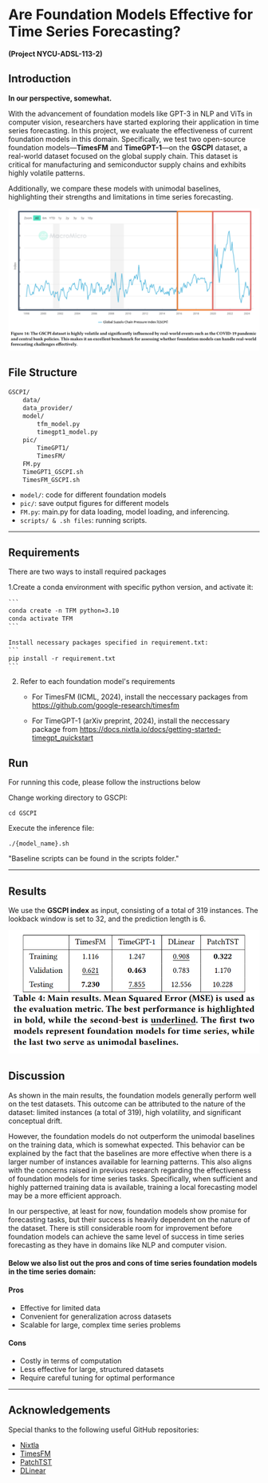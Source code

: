 # Are Foundation Models Effective for Time Series Forecasting?   
**(Project NYCU-ADSL-113-2)**  

## Introduction  

**In our perspective, somewhat.**  

With the advancement of foundation models like GPT-3 in NLP and ViTs in computer vision, researchers have started exploring their application in time series forecasting. In this project, we evaluate the effectiveness of current foundation models in this domain. Specifically, we test two open-source foundation models—**TimesFM** and **TimeGPT-1**—on the **GSCPI** dataset, a real-world dataset focused on the global supply chain. This dataset is critical for manufacturing and semiconductor supply chains and exhibits highly volatile patterns.  

Additionally, we compare these models with unimodal baselines, highlighting their strengths and limitations in time series forecasting.  

<p align="center">
  <img src="pic/GSCPI.png" alt="Dataset visualization" width="600">
</p>


## File Structure
```
GSCPI/
    data/
    data_provider/
    model/
        tfm_model.py
        timegpt1_model.py
    pic/
        TimeGPT1/
        TimesFM/
    FM.py
    TimeGPT1_GSCPI.sh
    TimesFM_GSCPI.sh

```
- `model/`: code for different foundation models
- `pic/`: save output figures for different models
- `FM.py`: main.py for data loading, model loading, and inferencing.
- `scripts/ & .sh files`: running scripts.

---

## Requirements

There are two ways to install required packages

1.Create a conda environment with specific python version, and activate it:
    
    ```
    conda create -n TFM python=3.10
    conda activate TFM
    ```

    Install necessary packages specified in requirement.txt:
    ```
    pip install -r requirement.txt
    ```

2. Refer to each foundation model's requirements

    - For TimesFM (ICML, 2024), install the neccessary packages from https://github.com/google-research/timesfm

    - For TimeGPT-1 (arXiv preprint, 2024), install the neccessary package from https://docs.nixtla.io/docs/getting-started-timegpt_quickstart



## Run

For running this code, please follow the instructions below

Change working directory to GSCPI:
```
cd GSCPI
```

Execute the inference file:
```
./{model_name}.sh
```
"Baseline scripts can be found in the scripts folder."

---

## Results

We use the **GSCPI index** as input, consisting of a total of  319 instances. The lookback window is set to 32, and the prediction length is  6.

<p align="center">
  <img src="pic/Main_Result.png" alt="Main Result" width="600">
</p>

## Discussion
As shown in the main results, the foundation models generally perform well on the test datasets. This outcome can be attributed to the nature of the dataset: limited instances (a total of 319), high volatility, and significant conceptual drift.

However, the foundation models do not outperform the unimodal baselines on the training data, which is somewhat expected. This behavior can be explained by the fact that the  baselines are more effective when there is a larger number of instances available for learning patterns. This also aligns with the concerns raised in previous research regarding the effectiveness of foundation models for time series tasks. Specifically, when sufficient and highly patterned training data is available, training a local forecasting model may be a more efficient approach.

In our perspective, at least for now, foundation models show promise for forecasting tasks, but their success is heavily dependent on the nature of the dataset. There is still considerable room for improvement before foundation models can achieve the same level of success in time series forecasting as they have in domains like NLP and computer vision.

#### Below we also list out the pros and cons of time series foundation models in the time series domain:

#### Pros
- Effective for limited data
- Convenient for generalization across datasets
- Scalable for large, complex time series problems

#### Cons
- Costly in terms of computation
- Less effective for large, structured datasets
- Require careful tuning for optimal performance

---

## Acknowledgements  

Special thanks to the following useful GitHub repositories:  

- [Nixtla](https://github.com/Nixtla/nixtla)  
- [TimesFM](https://github.com/google-research/timesfm)  
- [PatchTST](https://github.com/yuqinie98/PatchTST)  
- [DLinear](https://github.com/vivva/DLinear)  

